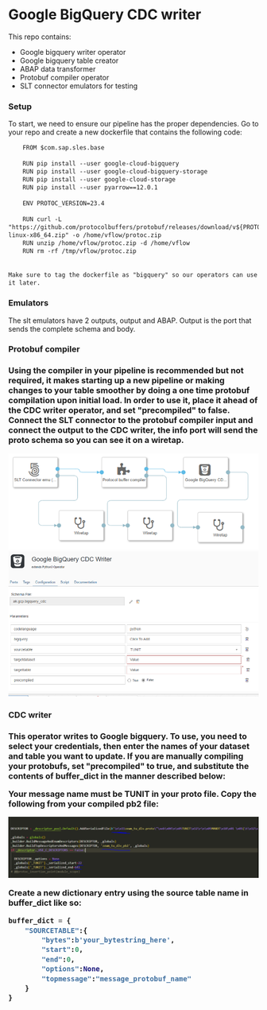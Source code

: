 <h1>Google BigQuery CDC writer</h1>

This repo contains:
<ul>
    <li>Google bigquery writer operator</li>
    <li>Google bigquery table creator</li>
    <li>ABAP data transformer</li>
    <li>Protobuf compiler operator</li>
    <li>SLT connector emulators for testing</li>
</ul>

<h3>Setup</h3>

<p>
    To start, we need to ensure our pipeline has the proper dependencies.
    Go to your repo and create a new dockerfile that contains the following code: 

        FROM $com.sap.sles.base

        RUN pip install --user google-cloud-bigquery
        RUN pip install --user google-cloud-bigquery-storage
        RUN pip install --user google-cloud-storage
        RUN pip install --user pyarrow==12.0.1

        ENV PROTOC_VERSION=23.4

        RUN curl -L "https://github.com/protocolbuffers/protobuf/releases/download/v${PROTOC_VERSION}/protoc-${PROTOC_VERSION}-linux-x86_64.zip" -o /home/vflow/protoc.zip 
        RUN unzip /home/vflow/protoc.zip -d /home/vflow 
        RUN rm -rf /tmp/vflow/protoc.zip
    

    Make sure to tag the dockerfile as "bigquery" so our operators can use it later.
</p>

<h3>Emulators</h3>

<p>
    The slt emulators have 2 outputs, output and ABAP. Output is the port that sends the complete schema and body.
</p>

<h3>Protobuf compiler<h3>

<p>
    Using the compiler in your pipeline is recommended but not required, it makes starting up a new pipeline or making changes to your table smoother by doing a one time protobuf compilation upon initial load. In order to use it, place it ahead of the CDC writer operator, and set "precompiled" to false. Connect the SLT connector to the protobuf compiler input and connect the output to the CDC writer, the info port will send the proto schema so you can see it on a wiretap.
</p>
<img src="pipeline.PNG">
<br>
<img src="CDCconfig.PNG">

<h3>CDC writer<h3>

<p>
    This operator writes to Google bigquery.
    To use, you need to select your credentials, then enter the names of your dataset and table you want to update.
    If you are manually compiling your protobufs, set "precompiled" to true, and substitute the contents of buffer_dict in the manner described below:
</p>

<p>
    Your message name must be TUNIT in your proto file.
    Copy the following from your compiled pb2 file:
</p>

<img src="copythis.PNG">

<p>
    Create a new dictionary entry using the source table name in buffer_dict like so:
</p>

``` python
buffer_dict = {
    "SOURCETABLE":{
        "bytes":b'your_bytestring_here',
        "start":0,
        "end":0,
        "options":None,
        "topmessage":"message_protobuf_name"
    }
}
```

